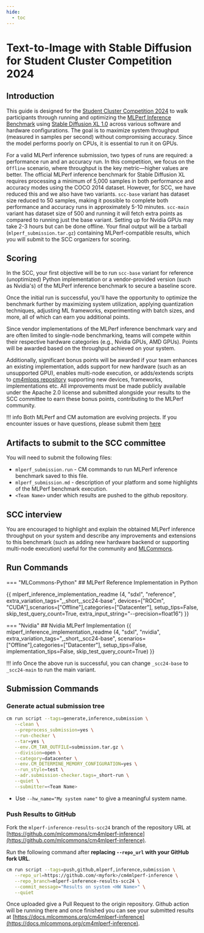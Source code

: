 ```yaml
---
hide:
  - toc
---
```


# Text-to-Image with Stable Diffusion for Student Cluster Competition 2024

## Introduction

This guide is designed for the [Student Cluster Competition 2024](https://sc24.supercomputing.org/students/student-cluster-competition/) to walk participants through running and optimizing the [MLPerf Inference Benchmark](https://arxiv.org/abs/1911.02549) using [Stable Diffusion XL 1.0](https://github.com/mlcommons/inference/tree/master/text_to_image#supported-models) across various software and hardware configurations. The goal is to maximize system throughput (measured in samples per second) without compromising accuracy. Since the model performs poorly on CPUs, it is essential to run it on GPUs.

For a valid MLPerf inference submission, two types of runs are required: a performance run and an accuracy run. In this competition, we focus on the `Offline` scenario, where throughput is the key metric—higher values are better. The official MLPerf inference benchmark for Stable Diffusion XL requires processing a minimum of 5,000 samples in both performance and accuracy modes using the COCO 2014 dataset. However, for SCC, we have reduced this and we also have two variants. `scc-base` variant has dataset size reduced to 50 samples, making it possible to complete both performance and accuracy runs in approximately 5-10 minutes. `scc-main` variant has dataset size of 500 and running it will fetch extra points as compared to running just the base variant. Setting up for Nvidia GPUs may take 2-3 hours but can be done offline. Your final output will be a tarball (`mlperf_submission.tar.gz`) containing MLPerf-compatible results, which you will submit to the SCC organizers for scoring.

## Scoring

In the SCC, your first objective will be to run `scc-base` variant for reference (unoptimized) Python implementation or a vendor-provided version (such as Nvidia's) of the MLPerf inference benchmark to secure a baseline score.

Once the initial run is successful, you'll have the opportunity to optimize the benchmark further by maximizing system utilization, applying quantization techniques, adjusting ML frameworks, experimenting with batch sizes, and more, all of which can earn you additional points.

Since vendor implementations of the MLPerf inference benchmark vary and are often limited to single-node benchmarking, teams will compete within their respective hardware categories (e.g., Nvidia GPUs, AMD GPUs). Points will be awarded based on the throughput achieved on your system.

Additionally, significant bonus points will be awarded if your team enhances an existing implementation, adds support for new hardware (such as an unsupported GPU), enables multi-node execution, or adds/extends scripts to [cm4mlops repository](https://github.com/mlcommons/cm4mlops/tree/main/script) supporting new devices, frameworks, implementations etc. All improvements must be made publicly available under the Apache 2.0 license and submitted alongside your results to the SCC committee to earn these bonus points, contributing to the MLPerf community.


!!! info
    Both MLPerf and CM automation are evolving projects.
    If you encounter issues or have questions, please submit them [here](https://github.com/mlcommons/cm4mlops/issues)

## Artifacts to submit to the SCC committee

You will need to submit the following files:

* `mlperf_submission.run` - CM commands to run MLPerf inference benchmark saved to this file.
* `mlperf_submission.md` - description of your platform and some highlights of the MLPerf benchmark execution.
* `<Team Name>` under which results are pushed to the github repository. 


## SCC interview

You are encouraged to highlight and explain the obtained MLPerf inference throughput on your system
and describe any improvements and extensions to this benchmark (such as adding new hardware backend
or supporting multi-node execution) useful for the community and [MLCommons](https://mlcommons.org).

## Run Commands

=== "MLCommons-Python"
    ## MLPerf Reference Implementation in Python
    
{{ mlperf_inference_implementation_readme (4, "sdxl", "reference", extra_variation_tags=",_short,_scc24-base", devices=["ROCm", "CUDA"],scenarios=["Offline"],categories=["Datacenter"], setup_tips=False, skip_test_query_count=True, extra_input_string="--precision=float16") }}

=== "Nvidia"
    ## Nvidia MLPerf Implementation
{{ mlperf_inference_implementation_readme (4, "sdxl", "nvidia", extra_variation_tags=",_short,_scc24-base", scenarios=["Offline"],categories=["Datacenter"], setup_tips=False, implementation_tips=False, skip_test_query_count=True) }}

!!! info
    Once the above run is successful, you can change `_scc24-base` to `_scc24-main` to run the main variant.

## Submission Commands

### Generate actual submission tree

```bash
cm run script --tags=generate,inference,submission \
   --clean \
   --preprocess_submission=yes \
   --run-checker \
   --tar=yes \
   --env.CM_TAR_OUTFILE=submission.tar.gz \
   --division=open \
   --category=datacenter \
   --env.CM_DETERMINE_MEMORY_CONFIGURATION=yes \
   --run_style=test \
   --adr.submission-checker.tags=_short-run \
   --quiet \
   --submitter=<Team Name>
```

* Use `--hw_name="My system name"` to give a meaningful system name.


### Push Results to GitHub

Fork the `mlperf-inference-results-scc24` branch of the repository URL at [https://github.com/mlcommons/cm4mlperf-inference](https://github.com/mlcommons/cm4mlperf-inference). 

Run the following command after **replacing `--repo_url` with your GitHub fork URL**.

```bash
cm run script --tags=push,github,mlperf,inference,submission \
   --repo_url=https://github.com/<myfork>/cm4mlperf-inference \
   --repo_branch=mlperf-inference-results-scc24 \
   --commit_message="Results on system <HW Name>" \
   --quiet
```

Once uploaded give a Pull Request to the origin repository. Github action will be running there and once 
finished you can see your submitted results at [https://docs.mlcommons.org/cm4mlperf-inference](https://docs.mlcommons.org/cm4mlperf-inference).
